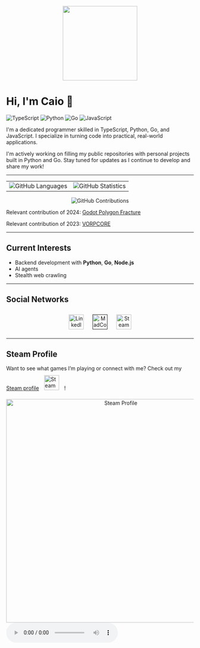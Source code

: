 <div align="center">
<p target="center">
    <img src="https://kingdomoutpost.org/wp-content/uploads/2024/05/1818e-2.png" style="width:200px;"/>
</p>
</div>

# Hi, I'm Caio 👋

![TypeScript](https://img.shields.io/badge/-TypeScript-007ACC?style=flat-square&logo=typescript&logoColor=white) 
![Python](https://img.shields.io/badge/-Python-3776AB?style=flat-square&logo=python&logoColor=white) 
![Go](https://img.shields.io/badge/-Go-00ADD8?style=flat-square&logo=go&logoColor=white) 
![JavaScript](https://img.shields.io/badge/-JavaScript-F7DF1E?style=flat-square&logo=javascript&logoColor=black)

I'm a dedicated programmer skilled in TypeScript, Python, Go, and JavaScript. I specialize in turning code into practical, real-world applications.

I'm actively working on filling my public repositories with personal projects built in Python and Go. Stay tuned for updates as I continue to develop and share my work!

---

<div align="center">
  <table>
    <tr>
      <td valign="top">
        <img src="https://github-readme-stats.vercel.app/api/top-langs/?username=olixis&layout=compact&count_private=true" alt="GitHub Languages" />
      </td>
      <td valign="top">
        <img src="https://github-readme-stats.vercel.app/api/?username=olixis&count_private=true&show_icons=true" alt="GitHub Statistics" />
      </td>
    </tr>
  </table>
</div>

<div align="center">
  <img src="https://github-readme-streak-stats.herokuapp.com/?user=olixis&hide_border=true" alt="GitHub Contributions" />
</div>

Relevant contribution of 2024:
[Godot Polygon Fracture](https://github.com/SoloByte/godot-polygon2d-fracture/releases/tag/v2.0.0)

Relevant contribution of 2023:
[VORPCORE](https://github.com/VORPCORE/vorp_utils/pull/7)

---

## Current Interests

- Backend development with **Python**, **Go**, **Node.js**
- AI agents
- Stealth web crawling

---


<!-- Social Networks -->
<h2>
 Social Networks
</h2>

<p align="center">
    <a
        style="all: unset;"
        target="_blank"
        href="https://www.linkedin.com/in/caiongfontes/">
        <img style="padding: 10px" title="LinkedIn" alt="LinkedIn" width="40px" src="https://i.imgur.com/4qOCXGz.png">
    </a>
    <a
        style="all: unset;"
        target="_blank"
        href="">
        <img style="padding: 10px" title="MadCorvo#2718" alt="MadCorvo#2718" width="40px" src="https://i.imgur.com/WuqAV26.png">
    </a>
    <a
        style="all: unset;"
        target="_blank"
        href="https://steamcommunity.com/id/madcorvo/">
        <img style="padding: 10px" title="Steam" alt="Steam" width="40px" src="https://i.imgur.com/3qObil8.png">
    </a>
</p>


---

## Steam Profile

Want to see what games I’m playing or connect with me? Check out my [Steam profile](https://steamcommunity.com/id/madcorvo/)    <a
        style="all: unset;"
        target="_blank"
        href="https://steamcommunity.com/id/madcorvo/">
        <img style="padding: 10px" title="Steam" alt="Steam" width="40px" src="https://i.imgur.com/3qObil8.png">
    </a>!

<div align="center">
  <img src="https://shared.fastly.steamstatic.com/social_sharing/replay2024/a060cb01a80b9397160c8a98be34f97825f8f2e1.png" alt="Steam Profile" style="width:600px;" />
</div>

<audio controls autoplay>
  <source src="https://github.com/olixis/olixis/raw/refs/heads/main/Une%20vie%20%C3%A0%20peindre%20Original%20Soundtrack.mp3" type="audio/mpeg">
  Your browser does not support the audio element.
</audio>
